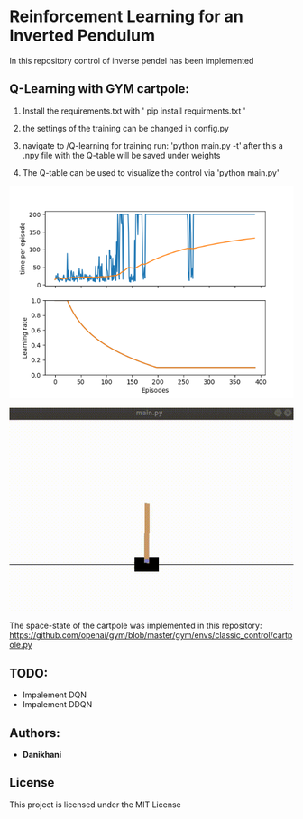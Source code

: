 # Reinforcement Learning for an Inverted Pendulum

In this repository control of inverse pendel has been implemented

## Q-Learning with GYM cartpole:

1) Install the requirements.txt with ' pip install requirments.txt '
2) the settings of the training can be changed in config.py
3) navigate to /Q-learning for training run: 'python main.py -t'
    after this a .npy file with the Q-table will be saved under weights
   
4) The Q-table can be used to visualize the control via 'python main.py'

![Training progress with 200 steps](Q-learning/demo/demo200steps.png) 

![Demo with 200 steps](Q-learning/demo/demo200steps.gif) 

The space-state of the cartpole was implemented in this repository:
https://github.com/openai/gym/blob/master/gym/envs/classic_control/cartpole.py

## TODO:
 * Impalement DQN
 * Impalement DDQN
 
## Authors:
* **Danikhani**

## License

This project is licensed under the MIT License
